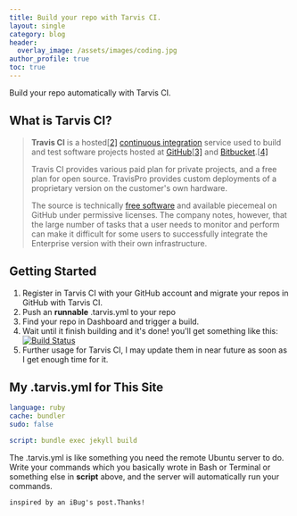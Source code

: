 ```yaml
---
title: Build your repo with Tarvis CI. 
layout: single
category: blog
header:
  overlay_image: /assets/images/coding.jpg
author_profile: true
toc: true
---
```

Build your repo automatically with Tarvis CI. 

## What is Tarvis CI?

> **Travis CI** is a hosted[[2\]](https://en.wikipedia.org/wiki/Travis_CI#cite_note-2) [continuous integration](https://en.wikipedia.org/wiki/Continuous_integration) service used to build and test software projects hosted at [GitHub](https://en.wikipedia.org/wiki/GitHub)[[3\]](https://en.wikipedia.org/wiki/Travis_CI#cite_note-3) and [Bitbucket](https://en.wikipedia.org/wiki/Bitbucket).[[4\]](https://en.wikipedia.org/wiki/Travis_CI#cite_note-4)
>
> Travis CI provides various paid plan for private projects, and a free plan for open source. TravisPro provides custom deployments of a proprietary version on the customer's own hardware.
>
> The source is technically [free software](https://en.wikipedia.org/wiki/Free_software) and available piecemeal on GitHub under permissive licenses. The company notes, however, that the large number of tasks that a user needs to monitor and perform can make it difficult for some users to successfully integrate the Enterprise version with their own infrastructure.

## Getting Started

1. Register in Tarvis CI with your GitHub account and migrate your repos in GitHub with Tarvis CI.
2. Push an **runnable** .tarvis.yml to your repo
3. Find your repo in Dashboard and trigger a build.
4. Wait until it finish building and it's done! you'll get something like this: [![Build Status](https://travis-ci.com/BC-Li/bc-li.github.io.svg?token=Yyg3baLESvJZxgyG1jBY&branch=master)](https://travis-ci.com/BC-Li/bc-li.github.io)
5. Further usage for Tarvis CI, I may update them in near future as soon as I get enough time for it.

## My .tarvis.yml for This Site

```yaml
language: ruby
cache: bundler
sudo: false

script: bundle exec jekyll build
```

The .tarvis.yml is like something you need the remote Ubuntu server to do. Write your commands which you basically wrote in Bash or Terminal or something else in **script** above, and the server will automatically run your commands.

`inspired by an iBug's post.Thanks! ` 